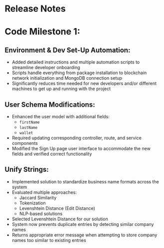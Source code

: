 # Release Notes
# Code Milestone 1:



## Environment & Dev Set-Up Automation:
- Added detailed instructions and multiple automation scripts to streamline developer onboarding
- Scripts handle everything from package installation to blockchain network initialization and MongoDB connection setup
- Significantly reduces time needed for new developers and/or different machines to get up and running with the project

## User Schema Modifications:
- Enhanced the user model with additional fields:
  - `firstName`
  - `lastName`
  - `wallet`
- Required updating corresponding controller, route, and service components
- Modified the Sign Up page user interface to accommodate the new fields and verified correct functionality


## Unify Strings:
- Implemented solution to standardize business name formats across the system
- Evaluated multiple approaches:
  - Jaccard Similarity
  - Tokenization
  - Levenshtein Distance (Edit Distance)
  - NLP-based solutions
- Selected Levenshtein Distance for our solution
- System now prevents duplicate entries by detecting similar company names
- Returns appropriate error message when attempting to store company names too similar to existing entries

